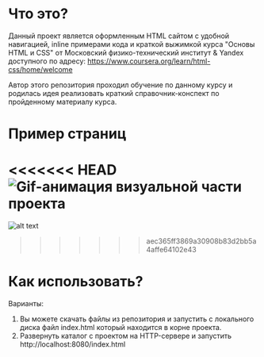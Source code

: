 # Что это?
Данный проект является оформленным HTML сайтом с удобной навигацией, inline примерами кода и краткой выжимкой курса "Основы HTML и CSS" от Московский физико-технический институт & Yandex доступного по адресу: https://www.coursera.org/learn/html-css/home/welcome

Автор этого репозитория проходил обучение по данному курсу и родилась идея реализовать краткий справочник-конспект по пройденному материалу курса.

# Пример страниц
<<<<<<< HEAD
![Gif-анимация визуальной части проекта](https://github.com/microcoder/course_basics_html_css/blob/master/res/site_animation.gif)
=======
![alt text](https://github.com/microcoder/course_basics_html_css/raw/master/src/res/site_animation.gif)
>>>>>>> aec365ff3869a30908b83d2bb5a4affe64102e43

# Как использовать?
Варианты:
1. Вы можете скачать файлы из репозитория и запустить с локального диска файл index.html который находится в корне проекта.
2. Развернуть каталог с проектом на HTTP-сервере и запустить http://localhost:8080/index.html

